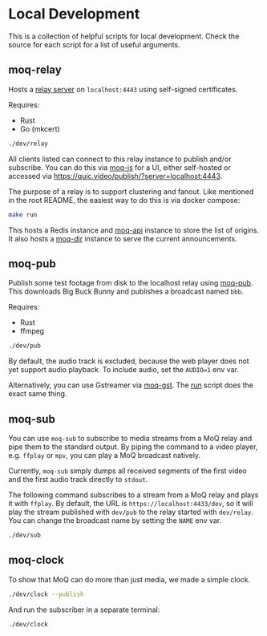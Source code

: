 # Local Development

This is a collection of helpful scripts for local development.
Check the source for each script for a list of useful arguments.

## moq-relay

Hosts a [relay server](../moq-relay) on `localhost:4443` using self-signed certificates.

Requires:

-   Rust
-   Go (mkcert)

```bash
./dev/relay
```

All clients listed can connect to this relay instance to publish and/or subscribe.
You can do this via [moq-js](https://github.com/kixelated/moq-js) for a UI, either self-hosted or accessed via https://quic.video/publish/?server=localhost:4443.

The purpose of a relay is to support clustering and fanout.
Like mentioned in the root README, the easiest way to do this is via docker compose:

```bash
make run
```

This hosts a Redis instance and [moq-api](../moq-api) instance to store the list of origins.
It also hosts a [moq-dir](../moq-dir) instance to serve the current announcements.

## moq-pub

Publish some test footage from disk to the localhost relay using [moq-pub](../moq-pub).
This downloads Big Buck Bunny and publishes a broadcast named `bbb`.

Requires:

-   Rust
-   ffmpeg

```bash
./dev/pub
```

By default, the audio track is excluded, because the web player does not yet support audio playback. 
To include audio, set the `AUDIO=1` env var.

Alternatively, you can use Gstreamer via [moq-gst](https://github.com/kixelated/moq-gst).
The [run](https://github.com/kixelated/moq-gst/blob/main/run) script does the exact same thing.

## moq-sub

You can use `moq-sub` to subscribe to media streams from a MoQ relay and pipe them to the standard output.
By piping the command to a video player, e.g. `ffplay` or `mpv`, you can play a MoQ broadcast natively.

Currently, `moq-sub` simply dumps all received segments of the first video and the first audio track 
directly to `stdout`.

The following command subscribes to a stream from a MoQ relay and plays it with `ffplay`.
By default, the URL is `https://localhost:4433/dev`, so it will play the stream published with `dev/pub` 
to the relay started with `dev/relay`. You can change the broadcast name by setting the `NAME` env var.

```bash
./dev/sub
```

## moq-clock

To show that MoQ can do more than just media, we made a simple clock.

```bash
./dev/clock --publish
```

And run the subscriber in a separate terminal:

```bash
./dev/clock
```
